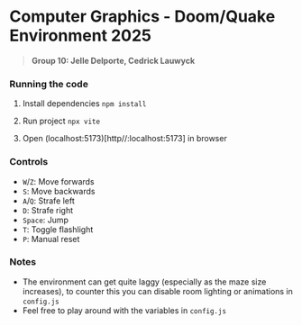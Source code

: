 # Computer Graphics - Doom/Quake Environment 2025
> **Group 10: Jelle Delporte, Cedrick Lauwyck**

### Running the code

1. Install dependencies `npm install`

2. Run project `npx vite`

3. Open (localhost:5173)[http//:localhost:5173] in browser

### Controls

- `W`/`Z`: Move forwards
- `S`: Move backwards
- `A`/`Q`: Strafe left
- `D`: Strafe right
- `Space`: Jump
- `T`: Toggle flashlight
- `P`: Manual reset

### Notes

- The environment can get quite laggy (especially as the maze size increases), to counter this you can disable room lighting or animations in `config.js`
- Feel free to play around with the variables in `config.js` 